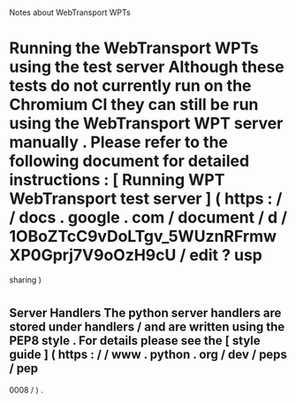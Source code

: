 #
Notes
about
WebTransport
WPTs
#
#
#
Running
the
WebTransport
WPTs
using
the
test
server
Although
these
tests
do
not
currently
run
on
the
Chromium
CI
they
can
still
be
run
using
the
WebTransport
WPT
server
manually
.
Please
refer
to
the
following
document
for
detailed
instructions
:
[
Running
WPT
WebTransport
test
server
]
(
https
:
/
/
docs
.
google
.
com
/
document
/
d
/
1OBoZTcC9vDoLTgv_5WUznRFrmwXP0Gprj7V9oOzH9cU
/
edit
?
usp
=
sharing
)
#
#
#
Server
Handlers
The
python
server
handlers
are
stored
under
handlers
/
and
are
written
using
the
PEP8
style
.
For
details
please
see
the
[
style
guide
]
(
https
:
/
/
www
.
python
.
org
/
dev
/
peps
/
pep
-
0008
/
)
.
